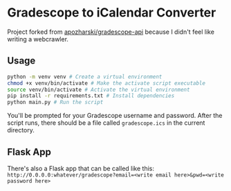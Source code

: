 # Gradescope to iCalendar Converter

Project forked from [apozharski/gradescope-api](https://github.com/apozharski/gradescope-api) because I didn't feel like writing a webcrawler.

## Usage

```bash
python -m venv venv # Create a virtual environment
chmod +x venv/bin/activate # Make the activate script executable
source venv/bin/activate # Activate the virtual environment
pip install -r requirements.txt # Install dependencies
python main.py # Run the script
```

You'll be prompted for your Gradescope username and password. After the script runs, there should be a file called `gradescope.ics` in the current directory.

## Flask App

There's also a Flask app that can be called like this:
`http://0.0.0.0:whatever/gradescope?email=<write email here>&pwd=<write password here>`
